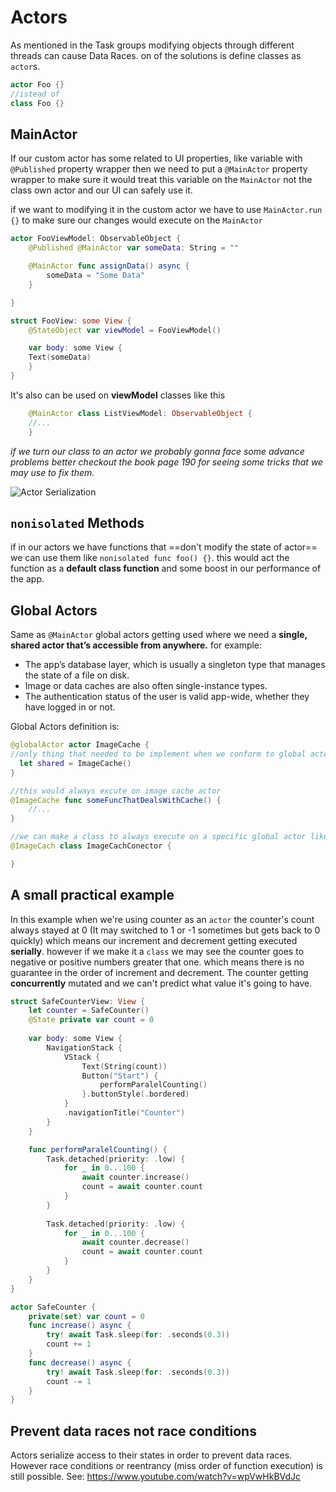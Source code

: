 # Actors
As mentioned in the Task groups modifying objects through different threads can cause Data Races. on of the solutions is define classes as `actor`s.

```swift
actor Foo {}
//istead of 
class Foo {}
```
## MainActor
If our custom actor has some related to UI properties, like variable with `@Published` property wrapper then we need to put a `@MainActor` property wrapper to make sure it would treat this variable on the `MainActor` not the class own actor and our UI can safely use it.

if we want to modifying it in the custom actor we have to use `MainActor.run {}` to make sure our changes would execute on the `MainActor`

```swift
actor FooViewModel: ObservableObject {
	@Published @MainActor var someData: String = ""

	@MainActor func assignData() async {
		someData = "Some Data"
	}

}

struct FooView: some View {
	@StateObject var viewModel = FooViewModel()

	var body: some View {
	Text(someData)
	}
}
```

It's also can be used on **viewModel** classes like this
```swift
	@MainActor class ListViewModel: ObservableObject {
	//...
	}
```

*if we turn our class to an actor we probably gonna face some advance problems better checkout the book page 190 for seeing some tricks that we may use to fix them.*

![Actor Serialization](actor_serialization.png)

## `nonisolated` Methods
if in our actors we have functions that ==don't modify the state of actor== we can use them like `nonisolated func foo() {}`. this would act the function as a **default class function**  and some boost in our performance of the app.
## Global Actors
Same as `@MainActor` global actors getting used where we need a **single, shared actor that’s accessible from anywhere.**
for example: 

* The app’s database layer, which is usually a singleton type that manages the state of a file on disk.
* Image or data caches are also often single-instance types.
* The authentication status of the user is valid app-wide, whether they have logged in or not.

Global Actors definition is:
```Swift
@globalActor actor ImageCache {
//only thing that needed to be implement when we conform to global actor
  let shared = ImageCache() 
}

//this would always excute on image cache actor
@ImageCache func someFuncThatDealsWithCache() {
	//...
}

//we can make a class to always execute on a specific global actor like
@ImageCach class ImageCachConector {

}
```
## A small practical example
In this example when we're using counter as an `actor` the counter's count always stayed at 0 (It may switched to 1 or -1 sometimes but gets back to 0 quickly) which means our increment and decrement getting executed **serially**.
however if we make it a `class` we may see the counter goes to negative or positive numbers greater that one. which means there is no guarantee in the order of increment and decrement. The counter getting **concurrently** mutated and we can't predict what value it's going to have.
```Swift
struct SafeCounterView: View {
    let counter = SafeCounter()
    @State private var count = 0
    
    var body: some View {
        NavigationStack {
            VStack {
                Text(String(count))
                Button("Start") {
                    performParalelCounting()
                }.buttonStyle(.bordered)
            }
            .navigationTitle("Counter")
        }
    }

    func performParalelCounting() {
        Task.detached(priority: .low) {
            for _ in 0...100 {
                await counter.increase()
                count = await counter.count
            }
        }
        
        Task.detached(priority: .low) {
            for _ in 0...100 {
                await counter.decrease()
                count = await counter.count
            }
        }
    }
}

actor SafeCounter {
    private(set) var count = 0
    func increase() async {
        try! await Task.sleep(for: .seconds(0.3))
        count += 1
    }
    func decrease() async {
        try! await Task.sleep(for: .seconds(0.3))
        count -= 1
    }
}
```
## Prevent data races not race conditions
Actors serialize access to their states in order to prevent data races. However race conditions or reentrancy (miss order of function execution) is still possible. 
See: https://www.youtube.com/watch?v=wpVwHkBVdJc